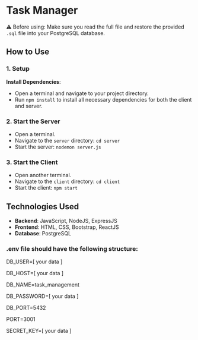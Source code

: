 # Task Manager

⚠️ Before using: Make sure you read the full file and restore the provided `.sql` file into your PostgreSQL database.

## How to Use

### 1. Setup

**Install Dependencies**:

- Open a terminal and navigate to your project directory.
- Run `npm install` to install all necessary dependencies for both the client and server.

### 2. Start the Server

- Open a terminal.
- Navigate to the `server` directory: `cd server`
- Start the server: `nodemon server.js`

### 3. Start the Client

- Open another terminal.
- Navigate to the `client` directory: `cd client`
- Start the client: `npm start`

## Technologies Used

- **Backend**: JavaScript, NodeJS, ExpressJS
- **Frontend**: HTML, CSS, Bootstrap, ReactJS
- **Database**: PostgreSQL

### .env file should have the following structure:

DB_USER=[ your data ]

DB_HOST=[ your data ]

DB_NAME=task_management

DB_PASSWORD=[ your data ]

DB_PORT=5432

PORT=3001

SECRET_KEY=[ your data ]
